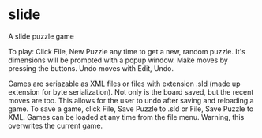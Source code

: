# slide
A slide puzzle game

To play:
Click File, New Puzzle any time to get a new, random puzzle. It's dimensions
will be prompted with a popup window. 
Make moves by pressing the buttons.
Undo moves with Edit, Undo.

Games are seriazable as XML files or files with extension .sld (made up extension for byte serialization).
Not only is the board saved, but the recent moves are too. This allows for the user to undo after saving and
reloading a game.
To save a game, click File, Save Puzzle to .sld or File, Save Puzzle to XML.
Games can be loaded at any time from the file menu. Warning, this overwrites the current game.
